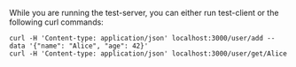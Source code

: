 While you are running the test-server, you can either run test-client or the following curl commands:
```
curl -H 'Content-type: application/json' localhost:3000/user/add --data '{"name": "Alice", "age": 42}'
curl -H 'Content-type: application/json' localhost:3000/user/get/Alice
```
